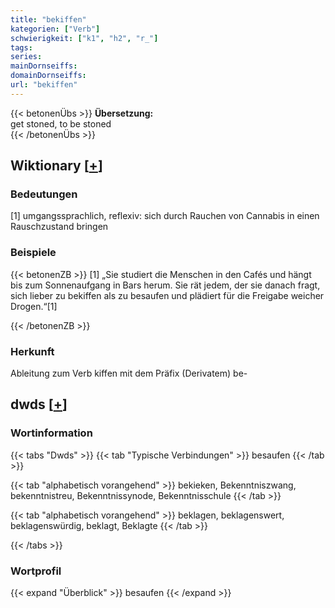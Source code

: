 ```yaml
---
title: "bekiffen"
kategorien: ["Verb"]
schwierigkeit: ["k1", "h2", "r_"]
tags:
series:
mainDornseiffs:
domainDornseiffs:
url: "bekiffen"
---
```


{{< betonenÜbs >}}
**Übersetzung:**  
get stoned, to be stoned  
{{< /betonenÜbs >}}

## Wiktionary [[+](https://de.wiktionary.org/wiki/bekiffen)]

### Bedeutungen
[1] umgangssprachlich, reflexiv: sich durch Rauchen von Cannabis in einen Rauschzustand bringen  

### Beispiele
{{< betonenZB >}}
[1] „Sie studiert die Menschen in den Cafés und hängt bis zum Sonnenaufgang in Bars herum. Sie rät jedem, der sie danach fragt, sich lieber zu bekiffen als zu besaufen und plädiert für die Freigabe weicher Drogen.“[1]  

{{< /betonenZB >}}
### Herkunft
Ableitung zum Verb kiffen mit dem Präfix (Derivatem) be-  



## dwds [[+](https://www.dwds.de/wb/bekiffen)]

### Wortinformation
{{< tabs "Dwds" >}}
{{< tab "Typische Verbindungen" >}}
besaufen
{{< /tab >}}

{{< tab "alphabetisch vorangehend" >}}
bekieken, Bekenntniszwang, bekenntnistreu, Bekenntnissynode, Bekenntnisschule
{{< /tab >}}

{{< tab "alphabetisch vorangehend" >}}
beklagen, beklagenswert, beklagenswürdig, beklagt, Beklagte
{{< /tab >}}

{{< /tabs >}}

### Wortprofil
{{< expand "Überblick" >}} besaufen {{< /expand >}}

